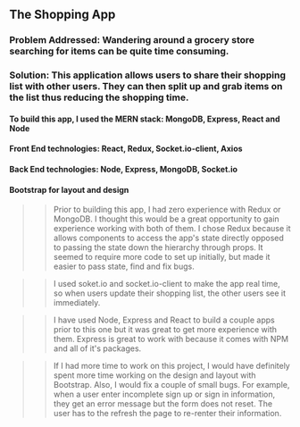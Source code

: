 ## The Shopping App

### Problem Addressed:  Wandering around a grocery store searching for items can be quite time consuming.

### Solution: This application allows users to share their shopping list with other users.  They can then split up and grab items on the list thus reducing the shopping time. 

#### To build this app, I used the MERN stack: MongoDB, Express, React and Node 
#### Front End technologies:  React, Redux, Socket.io-client, Axios
#### Back End technologies: Node, Express, MongoDB, Socket.io
#### Bootstrap for layout and design


>> Prior to building this app, I had zero experience with Redux or MongoDB.  I thought this would be a great opportunity to gain experience working with both of them. I chose Redux because it allows components to access the app's state directly opposed to passing the state down the hierarchy through props.  It seemed to require more code to set up initially, but made it easier to pass state, find and fix bugs.

>> I used soket.io and socket.io-client to make the app real time, so when users update their shopping list, the other users see it immediately.

>> I have used Node, Express and React to build a couple apps prior to this one but it was great to get more experience with them.  Express is great to work with because it comes with NPM and all of it's packages.

>> If I had more time to work on this project, I would have definitely spent more time working on the design and layout with Bootstrap.  Also, I would fix a couple of small bugs.  For example, when a user enter incomplete sign up or sign in information, they get an error message but the form does not reset.  The user has to the refresh the page to re-renter their information.